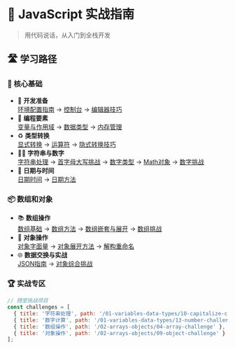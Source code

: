 # 🚀 JavaScript 实战指南

> 用代码说话，从入门到全栈开发

## 🛣️ 学习路径

### 🧭 核心基础
- 🔧 **开发准备**  
  [环境配置指南](/01-variables-data-types/00-intro) → [控制台](/01-variables-data-types/01-console) → [编辑器技巧](/01-variables-data-types/02-comments-shortcuts)
- 🧩 **编程要素**  
  [变量与作用域](/01-variables-data-types/03-variables) → [数据类型](/01-variables-data-types/04-data-types) → [内存管理](/01-variables-data-types/05-stack-heap)
- ♻️ **类型转换**  
  [显式转换](/01-variables-data-types/06-type-conversion) → [运算符](/01-variables-data-types/07-operators) → [隐式转换技巧](/01-variables-data-types/08-type-coercion)
- 📝🔢 **字符串与数字**  
  [字符串处理](/01-variables-data-types/09-strings) → [首字母大写挑战](/01-variables-data-types/10-capitalize-challenge) → [数字类型](/01-variables-data-types/11-numbers) → [Math对象](/01-variables-data-types/12-math-object) → [数字挑战](/01-variables-data-types/13-number-challenge)
- 📅 **日期与时间**  
  [日期时间](/01-variables-data-types/14-dates-and-times) → [日期方法](/01-variables-data-types/15-date-object-methods)

### 📦 数组和对象
- 📚 **数组操作**  
  [数组基础](/02-arrays-objects/01-array-basics) → [数组方法](/02-arrays-objects/02-array-methods) → [数组嵌套与展开](/02-arrays-objects/03-array-nesting-concat-spread) → [数组挑战](/02-arrays-objects/04-array-challenge)  
- 🧩 **对象操作**  
  [对象字面量](/02-arrays-objects/05-object-literals) → [对象展开方法](/02-arrays-objects/06-object-spread-methods) → [解构重命名](/02-arrays-objects/07-destructuring-naming)  
- 🌐 **数据交换与实战**  
  [JSON指南](/02-arrays-objects/08-json-intro) → [对象综合挑战](/02-arrays-objects/09-object-challenge)


### 🏆 实战专区
```javascript
// 随堂挑战项目
const challenges = [
  { title: '字符串处理', path: '/01-variables-data-types/10-capitalize-challenge' },
  { title: '数字计算', path: '/01-variables-data-types/13-number-challenge' },
  { title: '数组操作', path: '/02-arrays-objects/04-array-challenge' },
  { title: '对象操作', path: '/02-arrays-objects/09-object-challenge' }
];
```
